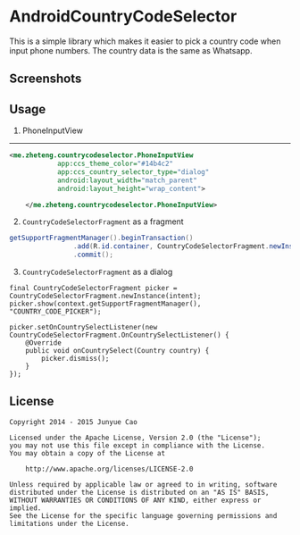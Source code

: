 AndroidCountryCodeSelector
===============

This is a simple library which makes it easier to pick a country code when input phone numbers. The country data is the same as Whatsapp.

## Screenshots



## Usage

1. PhoneInputView

-----
```xml
<me.zheteng.countrycodeselector.PhoneInputView
            app:ccs_theme_color="#14b4c2"
            app:ccs_country_selector_type="dialog"
            android:layout_width="match_parent"
            android:layout_height="wrap_content">

    </me.zheteng.countrycodeselector.PhoneInputView>
```


2. `CountryCodeSelectorFragment` as a fragment

```Java
getSupportFragmentManager().beginTransaction()
                .add(R.id.container, CountryCodeSelectorFragment.newInstance(getIntent()))
                .commit();
```


3. `CountryCodeSelectorFragment` as a dialog

```
final CountryCodeSelectorFragment picker = CountryCodeSelectorFragment.newInstance(intent);
picker.show(context.getSupportFragmentManager(), "COUNTRY_CODE_PICKER");

picker.setOnCountrySelectListener(new CountryCodeSelectorFragment.OnCountrySelectListener() {
    @Override
    public void onCountrySelect(Country country) {
        picker.dismiss();
    }
});
```


License
-------

    Copyright 2014 - 2015 Junyue Cao

    Licensed under the Apache License, Version 2.0 (the "License");
    you may not use this file except in compliance with the License.
    You may obtain a copy of the License at

        http://www.apache.org/licenses/LICENSE-2.0

    Unless required by applicable law or agreed to in writing, software
    distributed under the License is distributed on an "AS IS" BASIS,
    WITHOUT WARRANTIES OR CONDITIONS OF ANY KIND, either express or implied.
    See the License for the specific language governing permissions and
    limitations under the License.
